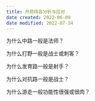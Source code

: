 ```yaml
---
title: 开局阵容分析与应对
date created: 2022-06-09
date modified: 2022-07-14
---
```


为什么中路一般是法师？

为什么打野一般是战士或刺客？

为什么发育路一般是射手？

为什么对抗路一般是战士？

为什么游走一般功能性很强或很肉？
